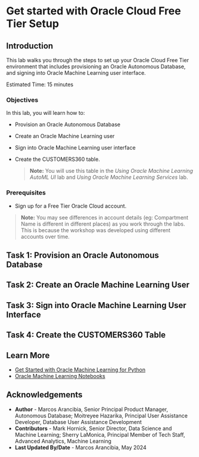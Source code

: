 # Get started with Oracle Cloud Free Tier Setup

## Introduction

This lab walks you through the steps to set up your Oracle Cloud Free Tier environment that includes provisioning an Oracle Autonomous Database, and signing into Oracle Machine Learning user interface.

Estimated Time: 15 minutes

### Objectives

In this lab, you will learn how to:

* Provision an Oracle Autonomous Database
* Create an Oracle Machine Learning user
* Sign into Oracle Machine Learning user interface
* Create the CUSTOMERS360 table.

	> **Note:** You will use this table in the _Using Oracle Machine Learning AutoML UI_ lab and _Using Oracle Machine Learning Services_ lab.

### Prerequisites

* Sign up for a Free Tier Oracle Cloud account.

> **Note:** You may see differences in account details (eg: Compartment Name is different in different places) as you work through the labs. This is because the workshop was developed using different accounts over time.


## Task 1: Provision an Oracle Autonomous Database

[](include:oml-prov-an-adb.md)

## Task 2: Create an Oracle Machine Learning User

[](include:oml-create-oml-user.md)

## Task 3: Sign into Oracle Machine Learning User Interface

[](include:oml-sign-into-oml.md)

## Task 4: Create the CUSTOMERS360 Table

[](include:oml-create-cust360-table.md)

## Learn More

* [Get Started with Oracle Machine Learning for Python](https://docs.oracle.com/en/database/oracle/machine-learning/oml4py/1/mlpug/get-started-with-oml4py.html#GUID-B45A76E6-CE48-4E49-B803-D25CA44B09ED)
* [Oracle Machine Learning Notebooks](https://docs.oracle.com/en/database/oracle/machine-learning/oml-notebooks/)

## Acknowledgements

* **Author** - Marcos Arancibia, Senior Principal Product Manager, Autonomous Database; Moitreyee Hazarika, Principal User Assistance Developer, Database User Assistance Development
* **Contributors** -  Mark Hornick, Senior Director, Data Science and Machine Learning; Sherry LaMonica, Principal Member of Tech Staff, Advanced Analytics, Machine Learning
* **Last Updated By/Date** - Marcos Arancibia, May 2024
